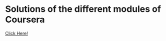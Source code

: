 <h1>Solutions of the different modules of Coursera</h1>
<a href="https://github.com/Siimoon14/Coursera/tree/gh-pages">Click Here!</a>
